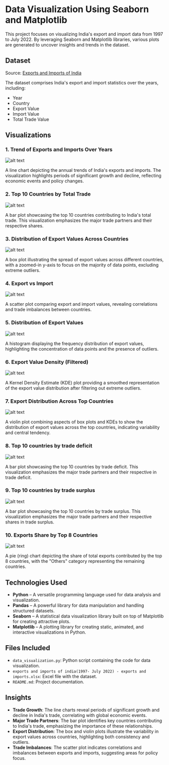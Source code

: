 # Data Visualization Using Seaborn and Matplotlib

This project focuses on visualizing India's export and import data from 1997 to July 2022. By leveraging Seaborn and Matplotlib libraries, various plots are generated to uncover insights and trends in the dataset.

## Dataset

Source: [Exports and Imports of India](https://www.kaggle.com/datasets/ramjasmaurya/exports-and-imports-of-india19972022)

The dataset comprises India's export and import statistics over the years, including:

- Year
- Country
- Export Value
- Import Value
- Total Trade Value

## Visualizations

### 1. Trend of Exports and Imports Over Years

![alt text](<Plots and Graphs/line_exports_imports.png>)

A line chart depicting the annual trends of India's exports and imports. The visualization highlights periods of significant growth and decline, reflecting economic events and policy changes.

### 2. Top 10 Countries by Total Trade

![alt text](<Plots and Graphs/bar_top_trade.png>)

A bar plot showcasing the top 10 countries contributing to India's total trade. This visualization emphasizes the major trade partners and their respective shares.

### 3. Distribution of Export Values Across Countries

![alt text](<Plots and Graphs/box_exports.png>)

A box plot illustrating the spread of export values across different countries, with a zoomed-in y-axis to focus on the majority of data points, excluding extreme outliers.

### 4. Export vs Import

![alt text](<Plots and Graphs/scatter_exports_imports.png>)

A scatter plot comparing export and import values, revealing correlations and trade imbalances between countries.

### 5. Distribution of Export Values

![alt text](<Plots and Graphs/hist_trade_balance.png>)

A histogram displaying the frequency distribution of export values, highlighting the concentration of data points and the presence of outliers.

### 6. Export Value Density (Filtered)

![alt text](<Plots and Graphs/kde_total_trade.png>)

A Kernel Density Estimate (KDE) plot providing a smoothed representation of the export value distribution after filtering out extreme outliers.

### 7. Export Distribution Across Top Countries

![alt text](<Plots and Graphs/violin_imports.png>)

A violin plot combining aspects of box plots and KDEs to show the distribution of export values across the top countries, indicating variability and central tendency.

### 8. Top 10 countries by trade deficit

![alt text](<Plots and Graphs/bar_trade_deficit.png>)

A bar plot showcasing the top 10 countries by trade deficit. This visualization emphasizes the major trade partners and their respective in trade deficit.

### 9. Top 10 countries by trade surplus

![alt text](<Plots and Graphs/bar_trade_surplus.png>)

A bar plot showcasing the top 10 countries by trade surplus. This visualization emphasizes the major trade partners and their respective shares in trade surplus.

### 10. Exports Share by Top 8 Countries

![alt text](<Plots and Graphs/pie_exports_share.png>)

A pie (ring) chart depicting the share of total exports contributed by the top 8 countries, with the "Others" category representing the remaining countries.

## Technologies Used 

- **Python** – A versatile programming language used for data analysis and visualization.  
- **Pandas** – A powerful library for data manipulation and handling structured datasets.  
- **Seaborn** – A statistical data visualization library built on top of Matplotlib for creating attractive plots.  
- **Matplotlib** – A plotting library for creating static, animated, and interactive visualizations in Python.  


## Files Included

- `data_visualization.py`: Python script containing the code for data visualization.
- `exports and imports of india(1997- July 2022) - exports and imports.xlsx`: Excel file with the dataset.
- `README.md`: Project documentation.

## Insights

- **Trade Growth**: The line charts reveal periods of significant growth and decline in India's trade, correlating with global economic events.
- **Major Trade Partners**: The bar plot identifies key countries contributing to India's trade, emphasizing the importance of these relationships.
- **Export Distribution**: The box and violin plots illustrate the variability in export values across countries, highlighting both consistency and outliers.
- **Trade Imbalances**: The scatter plot indicates correlations and imbalances between exports and imports, suggesting areas for policy focus.


